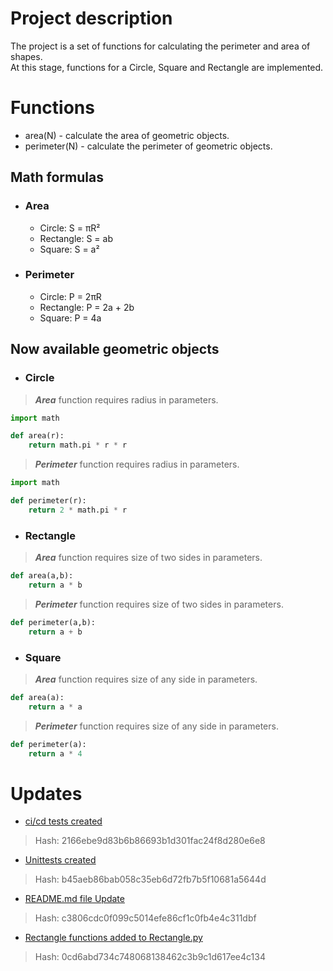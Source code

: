 # Project description
The project is a set of functions for calculating the perimeter and area of shapes.<br> 
At this stage, functions for a Circle, Square and Rectangle are implemented.

# Functions
- area(N) - calculate the area of geometric objects.
- perimeter(N) - calculate the perimeter of geometric objects.
## Math formulas
- ### Area
  - Circle: S = πR²
  - Rectangle: S = ab
  - Square: S = a²

- ### Perimeter
  - Circle: P = 2πR
  - Rectangle: P = 2a + 2b
  - Square: P = 4a

## Now available geometric objects
- ### Circle
> ***Area*** function requires radius in parameters.<br>
```python
import math

def area(r):
    return math.pi * r * r
```
> ***Perimeter*** function requires radius in parameters.
```python
import math

def perimeter(r):
    return 2 * math.pi * r
```
- ### Rectangle
> ***Area*** function requires size of two sides in parameters.<br>
```python
def area(a,b):
    return a * b
```
> ***Perimeter*** function requires size of two sides in parameters.
```python
def perimeter(a,b):
    return a + b
```
-  ### Square
> ***Area*** function requires size of any side in parameters.
```python
def area(a):
    return a * a
```
> ***Perimeter*** function requires size of any side in parameters.
```python
def perimeter(a):
    return a * 4
```


# Updates
- [ci/cd tests created](https://github.com/Perlysha/lab2/commit/2166ebe9d83b6b86693b1d301fac24f8d280e6e8)<br>
>Hash: 2166ebe9d83b6b86693b1d301fac24f8d280e6e8
- [Unittests created](https://github.com/Perlysha/lab2/commit/b45aeb86bab058c35eb6d72fb7b5f10681a5644d) <br>
>Hash: b45aeb86bab058c35eb6d72fb7b5f10681a5644d
- [README.md file Update](https://github.com/Perlysha/lab2/commit/c3806cdc0f099c5014efe86cf1c0fb4e4c311dbf) <br>
>Hash: c3806cdc0f099c5014efe86cf1c0fb4e4c311dbf <br>
- [Rectangle functions added to Rectangle.py](https://github.com/Perlysha/lab2/commit/0cd6abd734c748068138462c3b9c1d617ee4c134) <br>
>Hash: 0cd6abd734c748068138462c3b9c1d617ee4c134 <br>

